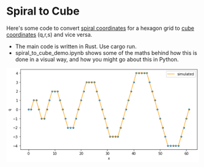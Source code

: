 # Spiral to Cube

Here's some code to convert [spiral coordinates](https://lib.rs/crates/hex-spiral) for a hexagon grid to [cube coordinates](https://www.redblobgames.com/grids/hexagons/) (q,r,s) and vice versa.

* The main code is written in Rust. Use cargo run.
* spiral_to_cube_demo.ipynb shows some of the maths behind how this is done in a visual way, and how you might go about this in Python.

![example](/example.png "example")